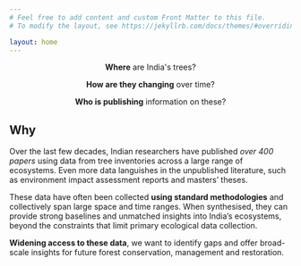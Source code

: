 ```yaml
---
# Feel free to add content and custom Front Matter to this file.
# To modify the layout, see https://jekyllrb.com/docs/themes/#overriding-theme-defaults

layout: home
---
```


<div align="center">
<strong>Where</strong> are India's trees?<br>

<strong>How are they changing</strong> over time?<br>

<strong>Who is publishing</strong> information on these?
</div>

## Why

Over the last few decades, Indian researchers have published *over 400 papers* using data from tree inventories across a large range of ecosystems. Even more data languishes in the unpublished literature, such as environment impact assessment reports and masters’ theses.

These data have often been collected **using standard methodologies** and collectively span large space and time ranges. When synthesised, they can provide strong baselines and unmatched insights into India’s ecosystems, beyond the constraints that limit primary ecological data collection. 

**Widening access to these data**, we want to identify gaps and offer broad-scale insights for future forest conservation, management and restoration.
